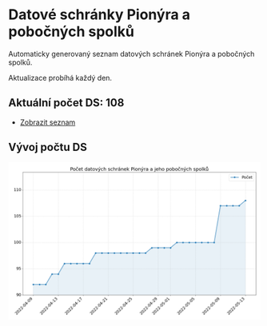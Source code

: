 # Datové schránky Pionýra a pobočných spolků

Automaticky generovaný seznam datových schránek Pionýra a pobočných spolků.

Aktualizace probíhá každý den.

## Aktuální počet DS: 108

- [Zobrazit seznam](datovky.csv)

## Vývoj počtu DS

![Vývoj počtu datových schránek](history.png)
